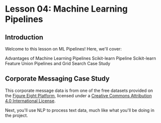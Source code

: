 # Lesson 04: Machine Learning Pipelines

## Introduction
Welcome to this lesson on ML Pipelines! Here, we'll cover:

Advantages of Machine Learning Pipelines
Scikit-learn Pipeline
Scikit-learn Feature Union
Pipelines and Grid Search
Case Study

## Corporate Messaging Case Study
This corporate message data is from one of the free datasets provided on the [Figure Eight Platform](https://appen.com/pre-labeled-datasets/), licensed under a [Creative Commons Attribution 4.0 International License](https://creativecommons.org/licenses/by/4.0/).

Next, you'll use NLP to process text data, much like what you'll be doing in the project.
